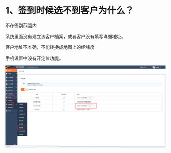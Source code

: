 # 1、签到时候选不到客户为什么？

不在签到范围内

系统里面没有建立该客户档案，或者客户没有填写详细地址。

客户地址不准确，不能转换成地图上的经纬度

手机设置中没有开定位功能。

![](/assets/ynqddw1.1.png)

